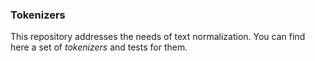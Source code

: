 ### Tokenizers
This repository addresses the needs of text normalization.
You can find here a set of _tokenizers_ and tests for them.
